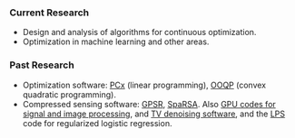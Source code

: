 ### Current Research

- Design and analysis of algorithms for continuous  optimization.
- Optimization in machine learning and other areas.

### Past Research

- Optimization software: [PCx](https://pages.cs.wisc.edu/~swright/PCx/) (linear programming), [OOQP](http://www.cs.wisc.edu/%7Eswright/ooqp/) (convex quadratic programming).
- Compressed sensing software: [GPSR](http://www.lx.it.pt/%7Emtf/GPSR/), [SpaRSA](http://www.lx.it.pt/%7Emtf/SpaRSA/). Also [GPU codes for signal and image processing](http://pages.cs.wisc.edu/%7Eswright/GPUreconstruction/), and [TV denoising software](http://pages.cs.wisc.edu/%7Eswright/TVdenoising/), and the [LPS](https://pages.cs.wisc.edu/~swright/LPS) code for regularized logistic regression.
